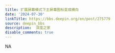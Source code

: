 ```yaml
---
title: 扩展屏幕模式下主屏幕图标变成横向
date: '2024-07-30'
linkTitle: https://bbs.deepin.org/en/post/275779
source: deepin_bbs
description:  深度之家 
disable_comments: true
---
```

NA
